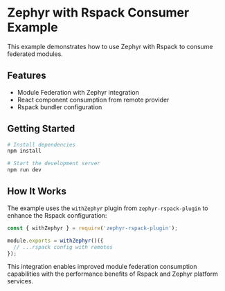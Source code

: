 # Zephyr with Rspack Consumer Example

This example demonstrates how to use Zephyr with Rspack to consume federated modules.

## Features

- Module Federation with Zephyr integration
- React component consumption from remote provider
- Rspack bundler configuration

## Getting Started

```bash
# Install dependencies
npm install

# Start the development server
npm run dev
```

## How It Works

The example uses the `withZephyr` plugin from `zephyr-rspack-plugin` to enhance the Rspack configuration:

```js
const { withZephyr } = require('zephyr-rspack-plugin');

module.exports = withZephyr()({
  // ...rspack config with remotes
});
```

This integration enables improved module federation consumption capabilities with the performance benefits of Rspack and Zephyr platform services.
